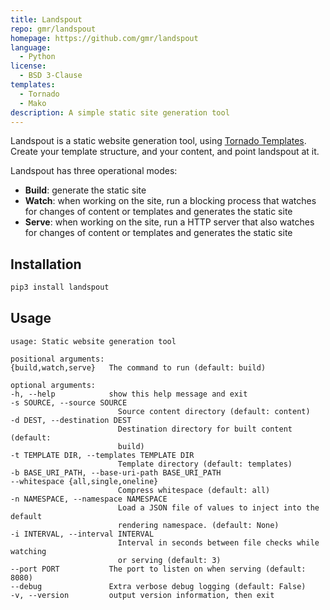 ```yaml
---
title: Landspout
repo: gmr/landspout
homepage: https://github.com/gmr/landspout
language:
  - Python
license:
  - BSD 3-Clause
templates:
  - Tornado
  - Mako
description: A simple static site generation tool
---
```

Landspout is a static website generation tool, using [Tornado Templates](http://www.tornadoweb.org/en/stable/). Create your template structure, and your content, and point landspout at it.

Landspout has three operational modes:

- **Build**: generate the static site
- **Watch**: when working on the site, run a blocking process that watches for changes of content or templates and generates the static site
- **Serve**: when working on the site, run a HTTP server that also watches for changes of content or templates and generates the static site

## Installation

```bash
pip3 install landspout
```

## Usage

    usage: Static website generation tool

    positional arguments:
    {build,watch,serve}   The command to run (default: build)

    optional arguments:
    -h, --help            show this help message and exit
    -s SOURCE, --source SOURCE
                            Source content directory (default: content)
    -d DEST, --destination DEST
                            Destination directory for built content (default:
                            build)
    -t TEMPLATE DIR, --templates TEMPLATE DIR
                            Template directory (default: templates)
    -b BASE_URI_PATH, --base-uri-path BASE_URI_PATH
    --whitespace {all,single,oneline}
                            Compress whitespace (default: all)
    -n NAMESPACE, --namespace NAMESPACE
                            Load a JSON file of values to inject into the default
                            rendering namespace. (default: None)
    -i INTERVAL, --interval INTERVAL
                            Interval in seconds between file checks while watching
                            or serving (default: 3)
    --port PORT           The port to listen on when serving (default: 8080)
    --debug               Extra verbose debug logging (default: False)
    -v, --version         output version information, then exit
